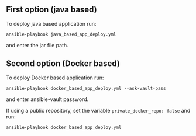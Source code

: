 ## First option (java based)
To deploy java based application run:
```
ansible-playbook java_based_app_deploy.yml
```
and enter the jar file path.

## Second option (Docker based)
To deploy Docker based application run:
```
ansible-playbook docker_based_app_deploy.yml --ask-vault-pass
```
and enter ansible-vault password.

If using a public repository, set the variable ```private_docker_repo: false``` and run:
```
ansible-playbook docker_based_app_deploy.yml
```

